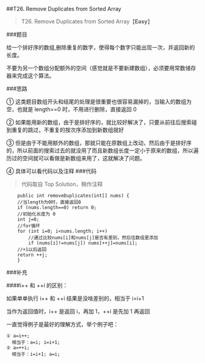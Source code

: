 ##T26. Remove Duplicates from Sorted Array
> T26. Remove Duplicates from Sorted Array【**Easy**】


###题目


给一个排好序的数组,删除重复的数字，使得每个数字只能出现一次，并返回新的长度。

不要为另一个数组分配额外的空间（感觉就是不要新建数组），必须要用常数储存器来完成这个算法。


###思路

① 这类题目数组开头和结尾的处理是很重要也很容易漏掉的，当输入的数组为空，也就是 length==0 时，不用进行删除，直接返回 0

② 如果能用新的数组，由于是排好序的，就比较好解决了，只要从前往后搜索碰到重复的跳过，不重复的按次序添加到新数组就好

③ 但是由于不能用额外的数组，那就只能在原数组上改动，然后由于是排好序的，所以前面的搜索过去的就没用了而且新数组长度一定小于原来的数组，所以遍历过的空间就可以看做是新数组来用了，这就解决了问题。

④ 具体可以看代码以及注释
###代码

>代码取自 Top Solution，稍作注释

```
    public int removeDuplicates(int[] nums) {
    //当length为0时，直接返回0
    if (nums.length==0) return 0;
    //初始化长度为 0
    int j=0;
    //for循环
    for (int i=0; i<nums.length; i++)
        //通过比较nums[i]和nums[j]是否有差别，然后往数组里添加
        if (nums[i]!=nums[j]) nums[++j]=nums[i];
    //+1以后返回
    return ++j;
    }
```

###补充

####i++ 和 ++i 的区别：

如果单单执行 i++ 和 ++i 结果是没啥差别的，相当于 i=i+1

当作为返回值时，i++ 是返回 i，再加 1，++i 是先加 1 再返回

一直觉得例子是最好的理解方式，举个例子吧：

```
① a=i++; 
  相当于：a=i; i=i+1;
② a=++i; 
  相当于：i=i+1; a=i;
```
